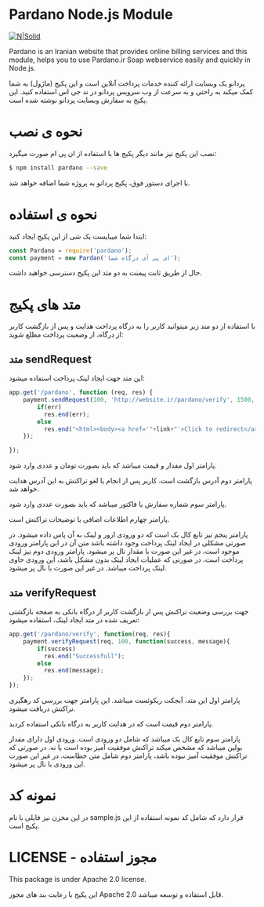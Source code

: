 # Pardano Node.js Module

[![N|Solid](https://pardano.com/images/logo.png)](https://pardano.com)

Pardano is an Iranian website that provides online billing services and this module, helps you to use Pardano.ir Soap webservice easily and quickly in Node.js.

پردانو یک وبسایت ارائه کننده خدمات پرداخت آنلاین است و این پکیج (ماژول) به شما کمک میکند به راحتی و به سرعت از وب سرویس پردانو در ند جی اس استفاده کنید. این پکیج به سفارش وبسایت پردانو نوشته شده است.

# نحوه ی نصب

نصب این پکیج نیز مانند دیگر پکیج ها با استفاده از ان پی ام صورت میگیرد:

```sh
$ npm install pardano --save
```
با اجرای دستور فوق، پکیج پردانو به پروژه شما اضافه خواهد شد.

# نحوه ی استفاده

ابتدا شما میبایست یک شی از این پکیج ایجاد کنید:

```js
const Pardano = require('pardano');
const payment = new Pardan('ای پی آی درگاه شما');
```
حال از طریق ثابت پیمنت به دو متد این پکیج دسترسی خواهید داشت.

# متد های پکیج

با استفاده از دو متد زیر میتوانید کاربر را به درگاه پرداخت هدایت و پس از بازگشت کاربر از درگاه، از وضعیت پرداخت مطلع شوید:

## متد sendRequest
این متد جهت ایجاد لینک پرداخت استفاده میشود:
```js
app.get('/pardano', function (req, res) {
    payment.sendRequest(100, 'http://website.ir/pardano/verify', 1500, 'Description', function(err, link){
        if(err)
          res.end(err);
        else
          res.end("<html><body><a href='"+link+"'>Click to redirect</a></body></html>");
    });

});
```
پارامتر اول مقدار و قیمت میباشد که باید بصورت تومان و عددی وارد شود.

پارامتر دوم آدرس بازگشت است. کاربر پس از انجام یا لغو تراکنش به این آدرس هدایت خواهد شد.

پارامتر سوم شماره سفارش یا فاکتور میباشد که باید بصورت عددی وارد شود.

پارامتر چهارم اطلاعات اضافی یا توضیحات تراکنش است.

پارامتر پنجم نیز تابع کال بک است که دو ورودی ارور و لینک به آن پاس داده میشود. در صورتی مشکلی در ایجاد لینک پرداخت وجود داشته باشد متن آن در این پارامتر ورودی موجود است، در غیر این صورت با مقدار نال پر میشود. پارامتر ورودی دوم نیز لینک پرداخت است، در صورتی که عملیات ایجاد لینک بدون مشکل باشد، این ورودی حاوی لینک پرداخت میباشد. در غیر این صورت با نال پر میشود.

## متد verifyRequest

جهت بررسی وضعیت تراکنش پس از بازگشت کاربر از درگاه بانکی به صفحه بازگشتی تعریف شده در متد ایجاد لینک، استفاده میشود:

```js
app.get('/pardano/verify', function(req, res){
    payment.verifyRequest(req, 100, function(success, message){
        if(success)
          res.end("Successfull");
        else
          res.end(message);
    });
});
```

پارامتر اول این متد، آبجکت ریکوئست میباشد. این پارامتر جهت بررسی کد رهگیری تراکنش دریافت میشود.

پارامتر دوم قیمت است که در هدایت کاربر به درگاه بانکی استفاده کردید.

پارامتر سوم تابع کال بک میباشد که شامل دو ورودی است. ورودی اول دارای مقدار بولین میباشد که مشخص میکند تراکنش موفقیت آمیز بوده است یا نه. در صورتی که تراکنش موفقیت آمیز نبوده باشد، پارامتر دوم شامل متن خطاست. در غیر این صورت این ورودی با نال پر میشود.

# نمونه کد

در این مخزن نیز فایلی با نام sample.js قرار دارد که شامل کد نمونه استفاده از این پکیج است.

# LICENSE - مجوز استفاده

This package is under Apache 2.0 license.

این پکیج با رعایت بند های مجوز Apache 2.0 قابل استفاده و توسعه میباشد.